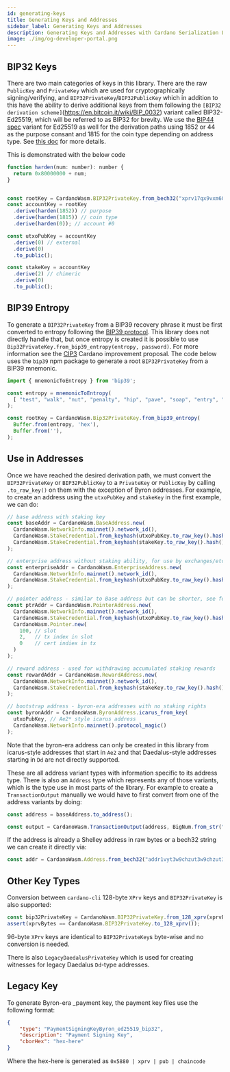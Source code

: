 ```yaml
---
id: generating-keys
title: Generating Keys and Addresses
sidebar_label: Generating Keys and Addresses
description: Generating Keys and Addresses with Cardano Serialization Lib
image: ./img/og-developer-portal.png
--- 
```


## BIP32 Keys

There are two main categories of keys in this library. There are the raw `PublicKey` and `PrivateKey` which are used for cryptographically signing/verifying, and `BIP32PrivateKey`/`BIP32PublicKey` which in addition to this have the ability to derive additional keys from them following the `[BIP32 derivation scheme]`(https://en.bitcoin.it/wiki/BIP_0032) variant called BIP32-Ed25519, which will be referred to as BIP32 for brevity. We use the [BIP44 spec](https://en.bitcoin.it/wiki/BIP_0044) variant for Ed25519 as well for the derivation paths using 1852 or 44 as the purpose consant and 1815 for the coin type depending on address type. See [this doc](https://github.com/input-output-hk/implementation-decisions/pull/18) for more details.

This is demonstrated with the below code
```javascript
function harden(num: number): number {
  return 0x80000000 + num;
}


const rootKey = CardanoWasm.BIP32PrivateKey.from_bech32("xprv17qx9vxm6060qjn5fgazfue9nwyf448w7upk60c3epln82vumg9r9kxzsud9uv5rfscxp382j2aku254zj3qfx9fx39t6hjwtmwq85uunsd8x0st3j66lzf5yn30hwq5n75zeuplepx8vxc502txx09ygjgx06n0p");
const accountKey = rootKey
  .derive(harden(1852)) // purpose
  .derive(harden(1815)) // coin type
  .derive(harden(0)); // account #0

const utxoPubKey = accountKey
  .derive(0) // external
  .derive(0)
  .to_public();

const stakeKey = accountKey
  .derive(2) // chimeric
  .derive(0)
  .to_public();
```

## BIP39 Entropy

To generate a `BIP32PrivateKey` from a BIP39 recovery phrase it must be first converted to entropy following the [BIP39 protocol](https://github.com/bitcoin/bips/blob/master/bip-0039.mediawiki). This library does not directly handle that, but once entropy is created it is possible to use `Bip32PrivateKey.from_bip39_entropy(entropy, password)`. For more information see the [CIP3](https://github.com/cardano-foundation/CIPs/pull/3) Cardano improvement proposal. The code below uses the `bip39` npm package to generate a root `BIP32PrivateKey` from a BIP39 mnemonic.

```javascript
import { mnemonicToEntropy } from 'bip39';

const entropy = mnemonicToEntropy(
  [ "test", "walk", "nut", "penalty", "hip", "pave", "soap", "entry", "language", "right", "filter", "choice" ].join(' ')
);

const rootKey = CardanoWasm.Bip32PrivateKey.from_bip39_entropy(
  Buffer.from(entropy, 'hex'),
  Buffer.from(''),
);
```

## Use in Addresses

Once we have reached the desired derivation path, we must convert the `BIP32PrivateKey` or `BIP32PublicKey` to a `PrivateKey` or `PublicKey` by calling `.to_raw_key()` on them with the exception of Byron addresses.
For example, to create an address using the `utxoPubKey` and `stakeKey` in the first example, we can do:
```javascript
// base address with staking key
const baseAddr = CardanoWasm.BaseAddress.new(
  CardanoWasm.NetworkInfo.mainnet().network_id(),
  CardanoWasm.StakeCredential.from_keyhash(utxoPubKey.to_raw_key().hash()),
  CardanoWasm.StakeCredential.from_keyhash(stakeKey.to_raw_key().hash()),
);

// enterprise address without staking ability, for use by exchanges/etc
const enterpriseAddr = CardanoWasm.EnterpriseAddress.new(
  CardanoWasm.NetworkInfo.mainnet().network_id(),
  CardanoWasm.StakeCredential.from_keyhash(utxoPubKey.to_raw_key().hash())
);

// pointer address - similar to Base address but can be shorter, see formal spec for explanation
const ptrAddr = CardanoWasm.PointerAddress.new(
  CardanoWasm.NetworkInfo.mainnet().network_id(),
  CardanoWasm.StakeCredential.from_keyhash(utxoPubKey.to_raw_key().hash()),
  CardanoWasm.Pointer.new(
    100, // slot
    2,   // tx index in slot
    0    // cert indiex in tx
  )
);

// reward address - used for withdrawing accumulated staking rewards
const rewardAddr = CardanoWasm.RewardAddress.new(
  CardanoWasm.NetworkInfo.mainnet().network_id(),
  CardanoWasm.StakeCredential.from_keyhash(stakeKey.to_raw_key().hash())
);

// bootstrap address - byron-era addresses with no staking rights
const byronAddr = CardanoWasm.ByronAddress.icarus_from_key(
  utxoPubKey, // Ae2* style icarus address
  CardanoWasm.NetworkInfo.mainnet().protocol_magic()
);
```

Note that the byron-era address can only be created in this library from icarus-style addresses that start in `Ae2` and that Daedalus-style addresses starting in `Dd` are not directly supported.

These are all address variant types with information specific to its address type. There is also an `Address` type which represents any of those variants, which is the type use in most parts of the library. For example to create a `TransactionOutput` manually we would have to first convert from one of the address variants by doing:
```javascript
const address = baseAddress.to_address();

const output = CardanoWasm.TransactionOutput(address, BigNum.from_str("365"));
```
If the address is already a Shelley address in raw bytes or a bech32 string we can create it directly via:
```javascript
const addr = CardanoWasm.Address.from_bech32("addr1vyt3w9chzut3w9chzut3w9chzut3w9chzut3w9chzut3w9cj43ltf");

```


## Other Key Types

Conversion between `cardano-cli` 128-byte `XPrv` keys and `BIP32PrivateKey` is also supported:
```javascript
const bip32PrivateKey = CardanoWasm.BIP32PrivateKey.from_128_xprv(xprvBytes);
assert(xprvBytes == CardanoWasm.BIP32PrivateKey.to_128_xprv());
```
96-byte `XPrv` keys are identical to `BIP32PrivateKey`s byte-wise and no conversion is needed.

There is also `LegacyDaedalusPrivateKey` which is used for creating witnesses for legacy Daedalus `Dd`-type addresses.


## Legacy Key

To generate Byron-era _payment key, the payment key files use the following format:
```json
{
    "type": "PaymentSigningKeyByron_ed25519_bip32",
    "description": "Payment Signing Key",
    "cborHex": "hex-here"
}
```

Where the hex-here is generated as `0x5880 | xprv | pub | chaincode`
